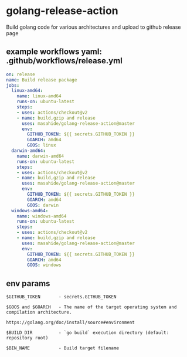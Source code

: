 # golang-release-action
Build golang code for various architectures and upload to github release page


example workflows yaml: .github/workflows/release.yml
------------------------------------

```yaml
on: release
name: Build release package
jobs:
  linux-amd64:
    name: linux-amd64
    runs-on: ubuntu-latest
    steps:
    - uses: actions/checkout@v2
    - name: build,gzip and release
      uses: masahide/golang-release-action@master
      env:
        GITHUB_TOKEN: ${{ secrets.GITHUB_TOKEN }}
        GOARCH: amd64
        GOOS: linux
  darwin-amd64:
    name: darwin-amd64
    runs-on: ubuntu-latest
    steps:
    - uses: actions/checkout@v2
    - name: build,gzip and release
      uses: masahide/golang-release-action@master
      env:
        GITHUB_TOKEN: ${{ secrets.GITHUB_TOKEN }}
        GOARCH: amd64
        GOOS: darwin
  windows-amd64:
    name: windows-amd64
    runs-on: ubuntu-latest
    steps:
    - uses: actions/checkout@v2
    - name: build,gzip and release
      uses: masahide/golang-release-action@master
      env:
        GITHUB_TOKEN: ${{ secrets.GITHUB_TOKEN }}
        GOARCH: amd64
        GOOS: windows
```

env params
------------

```
$GITHUB_TOKEN       - secrets.GITHUB_TOKEN

$GOOS and $GOARCH   - The name of the target operating system and compilation architecture. 
                      https://golang.org/doc/install/source#environment

$BUILD_DIR          - `go build` execution directory (default: repository root)

$BIN_NAME           - Build target filename
```
